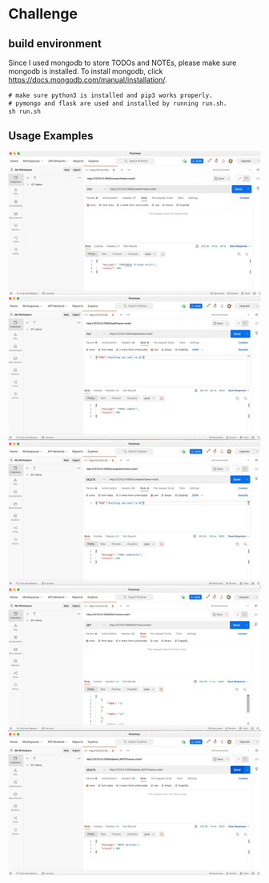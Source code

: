 # Challenge

## build environment
Since I used mongodb to store TODOs and NOTEs, please make sure mongodb is installed. To install mongodb, click https://docs.mongodb.com/manual/installation/.
```
# make sure python3 is installed and pip3 works properly.
# pymongo and flask are used and installed by running run.sh.
sh run.sh

```

## Usage Examples
![Image of demo](/demo2.png)
![Image of demo](/demo1.png)
![Image of demo](/demo3.png)
![Image of demo](/demo4.png)
![Image of demo](/demo5.png)